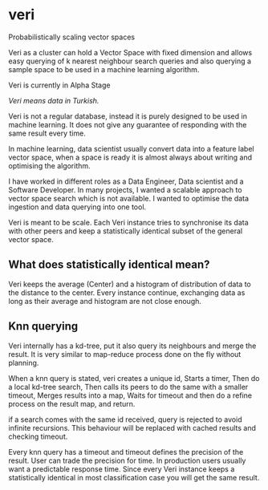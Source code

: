 # veri

Probabilistically scaling vector spaces

Veri as a cluster can hold a Vector Space with fixed dimension and allows easy querying of k nearest neighbour search queries and also querying a sample space to be used in a machine learning algorithm.

Veri is currently in Alpha Stage

*Veri means data in Turkish.*

Veri is not a regular database, instead it is purely designed to be used in machine learning. It does not give any guarantee of responding with the same result every time.

In machine learning, data scientist usually convert data into a feature label vector space, when a space is ready it is almost always about writing and optimising the algorithm.

I have worked in different roles as a Data Engineer, Data scientist and a Software Developer. In many projects, I wanted a scalable approach to vector space search which is not available. I wanted to optimise the data ingestion and data querying into one tool.

Veri is meant to be scale. Each Veri instance tries to synchronise its data with other peers and keep a statistically identical subset of the general vector space.

## What does statistically identical mean?

Veri keeps the average (Center) and a histogram of distribution of data to the distance to the center.
Every instance continue, exchanging data as long as their average and histogram are not close enough.

## Knn querying

Veri internally has a kd-tree, put it also query its neighbours and merge the result. It is very similar to map-reduce process done on the fly without planning.

When a knn query is stated, veri creates a unique id,
Starts a timer,
Then do a local kd-tree search,
Then calls its peers to do the same with a smaller timeout,
Merges results into a map,
Waits for timeout and then do a refine process on the result map,
and return.

if a search comes with the same id received, query is rejected to avoid infinite recursions. This behaviour will be replaced with cached results and checking timeout.

Every knn query has a timeout and timeout defines the precision of the result. User can trade the precision for time. In production users usually want a predictable response time. Since every Veri instance keeps a statistically identical in most classification case you will get the same result.
